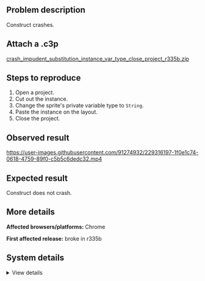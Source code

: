 ## Problem description

Construct crashes.

## Attach a .c3p

[crash_impudent_substitution_instance_var_type_close_project_r335b.zip](https://github.com/WilsonPercival/WilsonPercival/files/11130702/crash_impudent_substitution_instance_var_type_close_project_r335b.zip)

## Steps to reproduce

1. Open a project.
2. Cut out the instance.
3. Change the sprite's private variable type to `String`.
4. Paste the instance on the layout.
5. Close the project.

## Observed result

https://user-images.githubusercontent.com/91274932/229316197-1f0e1c74-0618-4759-89f0-c5b5c6dedc32.mp4

## Expected result

Construct does not crash.

## More details



**Affected browsers/platforms:** Chrome

**First affected release:** broke in r335b

## System details

<details><summary>View details</summary>

Error report information
Type: unhandled rejection
Reason: Error: released sprite instance was never initialized @ Error: released sprite instance was never initialized at dLb.Instance.B (https://editor.construct.net/r335/plugins/allEditorPlugins.js:226:448) at d.B (https://editor.construct.net/r335/projectResources.js:786:243) at d.B (https://editor.construct.net/r335/projectResources.js:805:140) at d.B (https://editor.construct.net/r335/projectResources.js:679:29) at d.B (https://editor.construct.net/r335/projectResources.js:1723:239) at CCG.Jn (https://editor.construct.net/r335/main.js:892:26)
Stack: Error: released sprite instance was never initialized at dLb.Instance.B (https://editor.construct.net/r335/plugins/allEditorPlugins.js:226:448) at d.B (https://editor.construct.net/r335/projectResources.js:786:243) at d.B (https://editor.construct.net/r335/projectResources.js:805:140) at d.B (https://editor.construct.net/r335/projectResources.js:679:29) at d.B (https://editor.construct.net/r335/projectResources.js:1723:239) at CCG.Jn (https://editor.construct.net/r335/main.js:892:26)
Construct version: r335
URL: https://editor.construct.net/r335/
Date: Sun Apr 02 2023 00:58:00 GMT+0300 (Восточная Европа, летнее время)
Uptime: 54 s

Platform information
Product: Construct 3 r335 (beta)
Browser: Chrome 109.0.5414.120
Browser engine: Chromium
Context: browser
Operating system: Windows NT 0.1.0
Device type: desktop
Device pixel ratio: 1
Logical CPU cores: 2
Approx. device memory: 4 GB
User agent: Mozilla/5.0 (Windows NT 10.0; Win64; x64) AppleWebKit/537.36 (KHTML, like Gecko) Chrome/109.0.0.0 Safari/537.36
Language setting: en-US

WebGL information
Version string: WebGL 2.0 (OpenGL ES 3.0 Chromium)
Numeric version: 2
Supports NPOT textures: yes
Supports GPU profiling: no
Supports highp precision: yes
Vendor: Google Inc. (Google)
Renderer: ANGLE (Google, Vulkan 1.3.0 (SwiftShader Device (Subzero) (0x0000C0DE)), SwiftShader driver)
Major performance caveat: yes
Maximum texture size: 8192
Point size range: 1 to 1023
Extensions: EXT_color_buffer_float, EXT_color_buffer_half_float, EXT_float_blend, EXT_texture_compression_bptc, EXT_texture_compression_rgtc, EXT_texture_filter_anisotropic, OES_draw_buffers_indexed, OES_texture_float_linear, WEBGL_compressed_texture_astc, WEBGL_compressed_texture_etc, WEBGL_compressed_texture_etc1, WEBGL_compressed_texture_s3tc, WEBGL_compressed_texture_s3tc_srgb, WEBGL_debug_renderer_info, WEBGL_lose_context, WEBGL_multi_draw, OVR_multiview2

</details>
